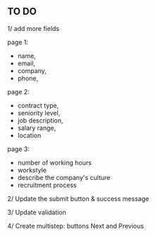 ## TO DO

1/ add more fields

page 1:

- name,
- email,
- company,
- phone,

page 2:

- contract type,
- seniority level,
- job description,
- salary range,
- location

page 3:

- number of working hours
- workstyle
- describe the company's culture
- recruitment process

2/ Update the submit button & success message

3/ Update validation

4/ Create multistep: buttons Next and Previous
